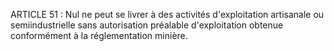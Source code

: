 ARTICLE 51 : Nul ne peut se livrer à des activités d'exploitation
artisanale ou semiindustrielle sans autorisation préalable
d'exploitation obtenue conformément à la réglementation minière.